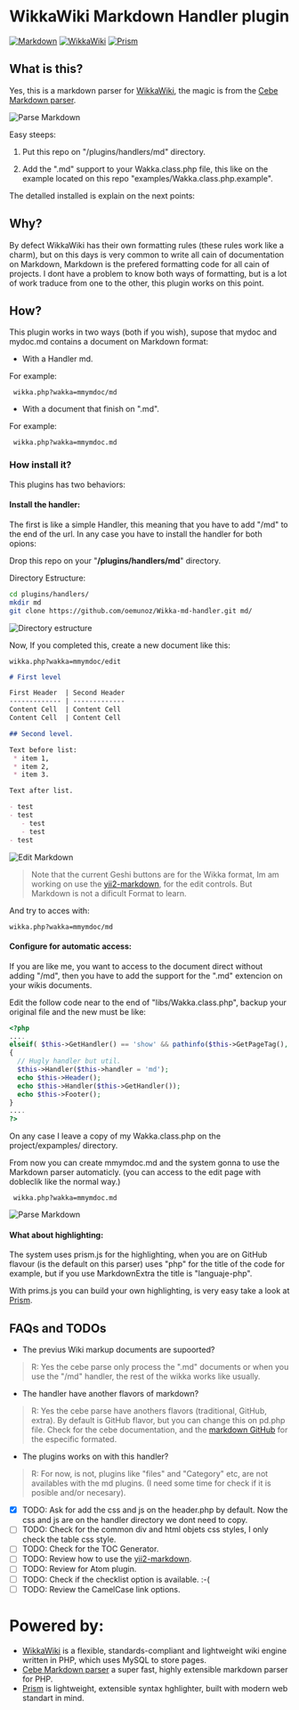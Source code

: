 # WikkaWiki Markdown Handler plugin

[![Markdown](https://github.com/oemunoz/Wikka-md-handler/raw/master/images/Markdown.png)](http://markdown.cebe.cc)
[![WikkaWiki](https://github.com/oemunoz/Wikka-md-handler/raw/master/images/wizard.gif)](http://wikkawiki.org/HomePage)
[![Prism](https://github.com/oemunoz/Wikka-md-handler/raw/master/images/prism-syntaxhighlighter.png)](http://prismjs.com/)

## What is this?

Yes, this is a markdown parser for [WikkaWiki](http://wikkawiki.org/HomePage), the magic is from the [Cebe Markdown parser](http://markdown.cebe.cc/).

![Parse Markdown](https://github.com/oemunoz/Wikka-md-handler/raw/master/images/mmymdoc_parse.png)

Easy steeps:

1. Put this repo on "/plugins/handlers/md" directory.

2. Add the ".md" support to your Wakka.class.php file, this like on the example located on this repo "examples/Wakka.class.php.example".

The detalled installed is explain on the next points:

## Why?

By defect WikkaWiki has their own formatting rules (these rules work like a charm), but on this days is very common to write all cain of documentation on Markdown, Markdown is the prefered formatting code for all cain of projects. I dont have a problem to know both ways of formatting, but is a lot of work traduce from one to the other, this plugin works on this point.

## How?

This plugin works in two ways (both if you wish), supose that mydoc and mydoc.md contains a document on Markdown format:

* With a Handler md.

For example:

```
 wikka.php?wakka=mmymdoc/md
```

* With a document that finish on ".md".

For example:

```
 wikka.php?wakka=mmymdoc.md
```

### How install it?

This plugins has two behaviors:

#### Install the handler:

The first is like a simple Handler, this meaning that you have to add "/md" to the end of the url. In any case you have to install the handler for both opions:

Drop this repo on your "**/plugins/handlers/md**" directory.

Directory Estructure:

```bash
cd plugins/handlers/
mkdir md
git clone https://github.com/oemunoz/Wikka-md-handler.git md/
```

![Directory estructure](https://github.com/oemunoz/Wikka-md-handler/raw/master/images/md_handler.png)

Now, If you completed this, create a new document like this:

```
wikka.php?wakka=mmymdoc/edit
```

~~~~markdown
# First level

First Header  | Second Header
------------- | -------------
Content Cell  | Content Cell
Content Cell  | Content Cell

## Second level.

Text before list:
 * item 1,
 * item 2,
 * item 3.

Text after list.

- test
- test
   - test
   - test
- test
~~~~

![Edit Markdown](https://github.com/oemunoz/Wikka-md-handler/raw/master/images/mmymdoc_edit.png)

> Note that the current Geshi buttons are for the Wikka format, Im am working on use the [yii2-markdown](https://github.com/kartik-v/yii2-markdown), for the edit controls. But Markdown is not a dificult Format to learn.

And try to acces with:

```
wikka.php?wakka=mmymdoc/md
```

#### Configure for automatic access:

If you are like me, you want to access to the document direct without adding "/md", then you have to add the support for the ".md" extencion on your wikis documents.

Edit the follow code near to the end of "libs/Wakka.class.php", backup your original file and the new must be like:

```php
<?php
....
elseif( $this->GetHandler() == 'show' && pathinfo($this->GetPageTag(), PATHINFO_EXTENSION) == 'md' && $this->page['body'] != '' )
{
  // Hugly handler but util.
  $this->Handler($this->handler = 'md');
  echo $this->Header();
  echo $this->Handler($this->GetHandler());
  echo $this->Footer();
}
....
?>
```
On any case I leave a copy of my Wakka.class.php on the project/expamples/ directory.

From now you can create mmymdoc.md and the system gonna to use the Markdown parser automaticly. (you can access to the edit page with dobleclik like the normal way.)

```
 wikka.php?wakka=mmymdoc.md
```

![Parse Markdown](https://github.com/oemunoz/Wikka-md-handler/raw/master/images/mmymdoc_parse.png)

#### What about highlighting:

The system uses prism.js for the highlighting, when you are on GitHub flavour (is the default on this parser) uses "php" for the title of the code for example, but if you use MarkdownExtra the title is "languaje-php".

With prims.js you can build your own highlighting, is very easy take a look at [Prism](http://prismjs.com).

## FAQs and TODOs

- The previus Wiki markup documents are supoorted?

> R: Yes the cebe parse only process the ".md" documents or when you use the "/md" handler, the rest of the wikka works like usually.

- The handler have another flavors of markdown?

> R: Yes the cebe parse have anothers flavors (traditional, GitHub, extra). By default is GitHub flavor, but you can change this on pd.php file. Check for the cebe documentation, and the [markdown GitHub]( https://help.github.com/articles/github-flavored-markdown) for the especific formated.

- The plugins works on with this handler?

> R: For now, is not, plugins like "files" and "Category" etc, are not availables with the md plugins. (I need some time for check if it is posible and/or necesary).

- [x] TODO: Ask for add the css and js on the header.php by default. Now the css and js are on the handler directory we dont need to copy.
- [ ] TODO: Check for the common div and html objets css styles, I only check the table css style.
- [ ] TODO: Check for the TOC Generator.
- [ ] TODO: Review how to use the [yii2-markdown](https://github.com/kartik-v/yii2-markdown).
- [ ] TODO: Review for Atom plugin.
- [ ] TODO: Check if the checklist option is available. :-(
- [ ] TODO: Review the CamelCase link options.

# Powered by:
- [WikkaWiki](http://wikkawiki.org/HomePage) is a flexible, standards-compliant and lightweight wiki engine written in PHP, which uses MySQL to store pages.
- [Cebe Markdown parser](http://markdown.cebe.cc) a super fast, highly extensible markdown parser for PHP.
- [Prism](http://prismjs.com) is lightweight, extensible syntax hghlighter, built with modern web standart in mind.
